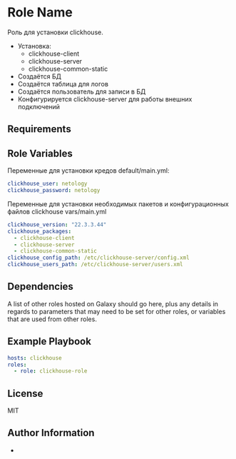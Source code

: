 Role Name
=========

Роль для установки clickhouse.
- Установка:
  - clickhouse-client
  - clickhouse-server
  - clickhouse-common-static
- Создаётся БД
- Создаётся таблица для логов
- Создаётся пользователь для записи в БД
- Конфигурируется clickhouse-server для работы внешних подключений

Requirements
------------

Role Variables
--------------

Переменные для установки кредов
default/main.yml:
```yaml
clickhouse_user: netology
clickhouse_password: netology
```

Переменные для установки необходимых пакетов и конфигурационных файлов clickhouse
vars/main.yml
```yaml
clickhouse_version: "22.3.3.44"
clickhouse_packages:
  - clickhouse-client
  - clickhouse-server
  - clickhouse-common-static
clickhouse_config_path: /etc/clickhouse-server/config.xml
clickhouse_users_path: /etc/clickhouse-server/users.xml
```

Dependencies
------------

A list of other roles hosted on Galaxy should go here, plus any details in regards to parameters that may need to be set for other roles, or variables that are used from other roles.

Example Playbook
----------------

```yaml
hosts: clickhouse
roles:
  - role: clickhouse-role
```

License
-------

MIT

Author Information
------------------
-
